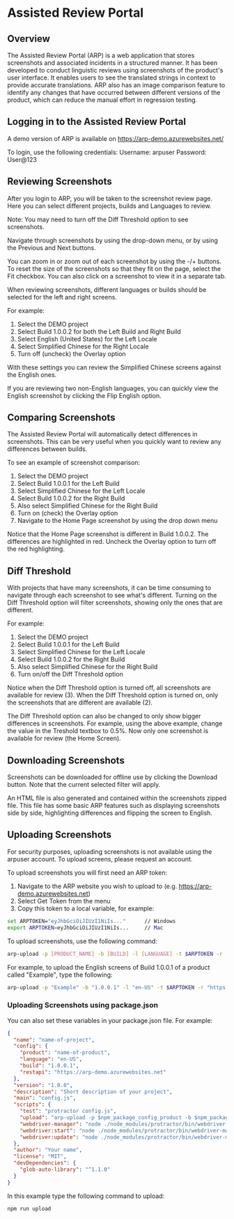 # Assisted Review Portal

## Overview

The Assisted Review Portal (ARP) is a web application that stores screenshots and associated incidents in a structured manner. It has been developed to conduct linguistic reviews using screenshots of the product's user interface. It enables users to see the translated strings in context to provide accurate translations. ARP also has an image comparison feature to identify any changes that have occurred between different versions of the product, which can reduce the manual effort in regression testing.

## Logging in to the Assisted Review Portal

A demo version of ARP is available on https://arp-demo.azurewebsites.net/

To login, use the following credentials:
Username: arpuser 
Password: User@123

## Reviewing Screenshots

After you login to ARP, you will be taken to the screenshot review page. Here you can select different projects, builds and Languages to review. 

Note: You may need to turn off the Diff Threshold option to see screenshots.

Navigate through screenshots by using the drop-down menu, or by using the Previous and Next buttons.

You can zoom in or zoom out of each screenshot by using the -/+ buttons. To reset the size of the screenshots so that they fit on the page, select the Fit checkbox. You can also click on a screenshot to view it in a separate tab.

When reviewing screenshots, different languages or builds should be selected for the left and right screens. 

For example:
1. Select the DEMO project
2. Select Build 1.0.0.2 for both the Left Build and Right Build
3. Select English (United States) for the Left Locale
4. Select Simplified Chinese for the Right Locale
5. Turn off (uncheck) the Overlay option

With these settings you can review the Simplified Chinese screens against the English ones.

If you are reviewing two non-English languages, you can quickly view the English screenshot by clicking the Flip English option. 

## Comparing Screenshots

The Assisted Review Portal will automatically detect differences in screenshots. This can be very useful when you quickly want to review any differences between builds.

To see an example of screenshot comparison:
1. Select the DEMO project
2. Select Build 1.0.0.1 for the Left Build
3. Select Simplified Chinese for the Left Locale
4. Select Build 1.0.0.2 for the Right Build
5. Also select Simplified Chinese for the Right Build
6. Turn on (check) the Overlay option
7. Navigate to the Home Page screenshot by using the drop down menu

Notice that the Home Page screenshot is different in Build 1.0.0.2. The differences are highlighted in red. Uncheck the Overlay option to turn off the red highlighting.

## Diff Threshold

With projects that have many screenshots, it can be time consuming to navigate through each screenshot to see what's different. Turning on the Diff Threshold option will filter screenshots, showing only the ones that are different.

For example:
1. Select the DEMO project
2. Select Build 1.0.0.1 for the Left Build
3. Select Simplified Chinese for the Left Locale
4. Select Build 1.0.0.2 for the Right Build
5. Also select Simplified Chinese for the Right Build
6. Turn on/off the Diff Threshold option

Notice when the Diff Threshold option is turned off, all screenshots are available for review (3). When the Diff Threshold option is turned on, only the screenshots that are different are available (2).

The Diff Threshold option can also be changed to only show bigger differences in screenshots. For example, using the above example, change the value in the Treshold textbox to 0.5%. Now only one screenshot is available for review (the Home Screen).

## Downloading Screenshots

Screenshots can be downloaded for offline use by clicking the Download button. Note that the current selected filter will apply.

An HTML file is also generated and contained within the screenshots zipped file. This file has some basic ARP features such as displaying screenshots side by side, highlighting differences and flipping the screen to English.

## Uploading Screenshots

For security purposes, uploading screenshots is not available using the arpuser account. To upload screens, please request an account.

To upload screenshots you will first need an ARP token:
1. Navigate to the ARP website you wish to upload to (e.g. https://arp-demo.azurewebsites.net)
2. Select Get Token from the menu
3. Copy this token to a local variable, for example:
```bash
set ARPTOKEN="eyJhbGciOiJIUzI1NiIs..."      // Windows
export ARPTOKEN=eyJhbGciOiJIUzI1NiIs...     // Mac
```

To upload screenshots, use the following command:
```bash
arp-upload -p [PRODUCT_NAME] -b [BUILD] -l [LANGUAGE] -t $ARPTOKEN -r [ARP_WEBSITE] -f [SCREENSHOT_FOLDER]
```

For example, to upload the English screens of Build 1.0.0.1 of a product called "Example", type the following:
```bash
arp-upload -p "Example" -b "1.0.0.1" -l "en-US" -t $ARPTOKEN -r "https://arp-demo.azurewebsites.net" -f "./screenshots/en-US"
```

### Uploading Screenshots using package.json

You can also set these variables in your package.json file. For example:
```json
{
  "name": "name-of-project",
  "config": {
    "product": "name-of-product",
    "language": "en-US",
    "build": "1.0.0.1",
    "restapi": "https://arp-demo.azurewebsites.net"
  },
  "version": "1.0.0",
  "description": "Short description of your project",
  "main": "config.js",
  "scripts": {
    "test": "protractor config.js",
    "upload": "arp-upload -p $npm_package_config_product -b $npm_package_config_build -l $npm_package_config_language -t $ARPTOKEN -r $npm_package_config_restapi -f ./screenshots/$npm_package_config_language",
    "webdriver-manager": "node ./node_modules/protractor/bin/webdriver-manager --ignore_ssl=true",
    "webdriver:start": "node ./node_modules/protractor/bin/webdriver-manager start --ignore_ssl=true",
    "webdriver:update": "node ./node_modules/protractor/bin/webdriver-manager update --ignore_ssl=true"
  },
  "author": "Your name",
  "license": "MIT",
  "devDependencies": {
    "glob-auto-library": "^1.1.0"
  }
}
```

In this example type the following command to upload:
```bash
npm run upload
```

